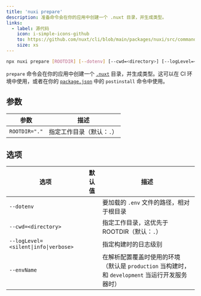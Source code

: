 ```yaml
---
title: 'nuxi prepare'
description: 准备命令会在你的应用中创建一个 .nuxt 目录，并生成类型。
links:
  - label: 源代码
    icon: i-simple-icons-github
    to: https://github.com/nuxt/cli/blob/main/packages/nuxi/src/commands/prepare.ts
    size: xs
---
```


<!--prepare-cmd-->
```bash [Terminal]
npx nuxi prepare [ROOTDIR] [--dotenv] [--cwd=<directory>] [--logLevel=<silent|info|verbose>] [--envName]
```
<!--/prepare-cmd-->

`prepare` 命令会在你的应用中创建一个 [`.nuxt`](/docs/guide/directory-structure/nuxt) 目录，并生成类型。这可以在 CI 环境中使用，或者在你的 [`package.json`](/docs/guide/directory-structure/package) 中的 `postinstall` 命令中使用。

## 参数

<!--prepare-args-->
参数 | 描述
--- | ---
`ROOTDIR="."` | 指定工作目录（默认：`.`）
<!--/prepare-args-->

## 选项

<!--prepare-opts-->
选项 | 默认值 | 描述
--- | --- | ---
`--dotenv` |  | 要加载的 `.env` 文件的路径，相对于根目录
`--cwd=<directory>` |  | 指定工作目录，这优先于 ROOTDIR（默认：`.`）
`--logLevel=<silent\|info\|verbose>` |  | 指定构建时的日志级别
`--envName` |  | 在解析配置覆盖时使用的环境（默认是 `production` 当构建时，和 `development` 当运行开发服务器时）
<!--/prepare-opts-->
